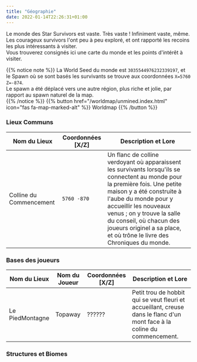 ```yaml
---
title: "Géographie"
date: 2022-01-14T22:26:31+01:00
---
```


Le monde des Star Survivors est vaste. Très vaste ! Infiniment vaste, même. Les courageux survivors l'ont peu à peu exploré, et ont rapporté les recoins les plus intéressants à visiter.  
Vous trouverez consignés ici une carte du monde et les points d'intérêt à visiter.

{{% notice note %}}
La World Seed du monde est `3035544976232339197`, et le Spawn où se sont basés les survivants se trouve aux coordonnées `X=5760 Z=-874`.  
Le spawn a été déplacé vers une autre région, plus riche et jolie, par rapport au spawn naturel de la map.  
{{% /notice %}}
{{% button href="/worldmap/unmined.index.html" icon="fas fa-map-marked-alt" %}} Worldmap {{% /button %}} 

### Lieux Communs

| Nom du Lieux | Coordonnées [X/Z] | Description et Lore |
| --- | --- | --- |
| Colline du Commencement | `5760 -870` | Un flanc de colline verdoyant où apparaissent les survivants lorsqu'ils se connectent au monde pour la première fois. Une petite maison y a été construite à l'aube du monde pour y accueillir les nouveaux venus ; on y trouve la salle du conseil, où chacun des joueurs originel a sa place, et où trône le livre des Chroniques du monde.|

### Bases des joueurs
| Nom du Lieux | Nom du Joueur | Coordonnées [X/Z] | Description et Lore |
| --- | --- | --- | --- |
| Le PiedMontagne | Topaway | ?????? | Petit trou de hobbit qui se veut fleuri et accueillant, creuse dans le flanc d'un mont face à la coline du commencement. |
### Structures et Biomes
